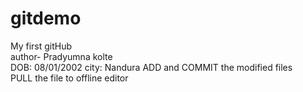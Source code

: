 # gitdemo
My first gitHub <br>
author- Pradyumna kolte <br>
DOB: 08/01/2002
city: Nandura
ADD and COMMIT the modified files<br>
PULL the file to offline editor

